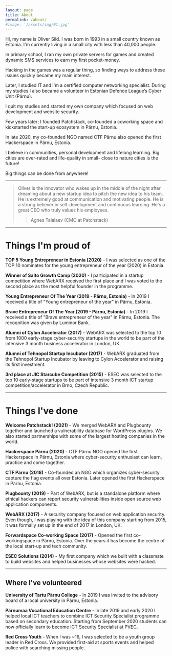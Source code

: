 ```yaml
---
layout: page
title: About
permalink: /about/
#image: '/assets/img/01.jpg'
---
```


Hi, my name is Oliver Sild. I was born in 1993 in a small country known as Estonia. I'm currently living in a small city with less than 40,000 people.

In primary school, I ran my own private servers for games and created dynamic SMS services to earn my first pocket-money. 

Hacking in the games was a regular thing, so finding ways to address these issues quickly became my main interest.

Later, I studied IT and I'm a certified computer networking specialist. During my studies I also became a volunteer in Estonian Defence League’s Cyber Unit (Pärnu). 

I quit my studies and started my own company which focused on web development and website security.

Few years later; I founded Patchstack, co-founded a coworking space and kickstarted the start-up ecosystem in Pärnu, Estonia. 

In late 2020, my co-founded NGO named CTF Pärnu also opened the first Hackerspace in Pärnu, Estonia.

I believe in communities, personal development and lifelong learning. Big cities are over-rated and life-quality in small- close to nature cities is the future! 

Big things can be done from anywhere!

***

> Oliver is the innovator who wakes up in the middle of the night after dreaming about a new startup idea to pitch the new idea to his team. He is extremely good at communication and motivating people. He is a strong believer in self-development and continuous learning. He's a great CEO who truly values his employees.
>> Agnes Talalaev (CMO at Patchstack)

***

# Things I'm proud of
**TOP 5 Young Entrepreneur in Estonia (2020)** - I was selected as one of the TOP 10 nominates for the young entrepreneur of the year (2020) in Estonia.

**Winner of Salto Growth Camp (2020)** - I participated in a startup competition where WebARX received the first place and I was voted to the second place as the most helpful founder in the programme.

**Young Entrepreneur Of The Year (2019 - Pärnu, Estonia)** - In 2019 I received a title of "Young entrepreneur of the year" in Pärnu, Estonia. 

**Brave Entrepreneur Of The Year (2019 - Pärnu, Estonia)** - In 2019 I received a title of "Brave entrepreneur of the year" in Pärnu, Estonia. The recoqnition was given by Luminor Bank.

**Alumni of Cylon Accelerator (2017)** - WebARX was selected to the top 10 from 1000 early-stage cyber-security startups in the world to be part of the intensive 3 month business accelerator in London, UK.

**Alumni of Tehnopol Startup Incubator (2017)** - WebARX graduated from the Tehnopol Startup Incubator by leaving to Cylon Accelerator and raising its first investment.

**3rd place at JIC Starcube Competition (2015)** - ESEC was selected to the top 10 early-stage startups to be part of intensive 3 month ICT startup competition/accelerator in Brno, Czech Republic.

***

# Things I've done
**Welcome Patchstack! (2021)** - We merged WebARX and Plugbounty together and launched a vulnerability database for WordPress plugins. We also started partnerships with some of the largest hosting companies in the world.

**Hackerspace Pärnu (2020)** - CTF Pärnu NGO opened the first Hackerspace in Pärnu, Estonia where cyber-security enthusiast can learn, practice and come together.

**CTF Pärnu (2018)** - Co-founded an NGO which organizes cyber-security capture the flag events all over Estonia. Later opened the first Hackerspace in Pärnu, Estonia.

**Plugbounty (2019)** - Part of WebARX, but is a standalone platform where ethical hackers can report security vulnerabilities inside open source web application components.

**WebARX (2017)** - A security company focused on web application security. Even though, I was playing with the idea of this company starting from 2015, it was formally set up in the end of 2017 in London, UK. 

**Forwardspace Co-working Space (2017)** - Opened the first co-workingspace in Pärnu, Estonia. Over the years it has become the centre of the local start-up and tech community.

**ESEC Solutions (2014)** - My first company which we built with a classmate to build websites and helped businesses whose websites were hacked.

***

## Where I've volunteered
**University of Tartu Pärnu College** - In 2019 I was invited to the advisory board of a local university in Pärnu, Estonia.

**Pärnumaa Vocational Education Centre** - In late 2019 and early 2020 I helped local ICT teachers to combine ICT Security Specialist programme based on secondary education. Starting from September 2020 students can now officially learn to become ICT Security Specialist at PVEC.

**Red Cross Youth** - When I was ~16, I was selected to be a youth group leader in Red Cross. We provided first-aid at sports events and helped police with searching missing people.
